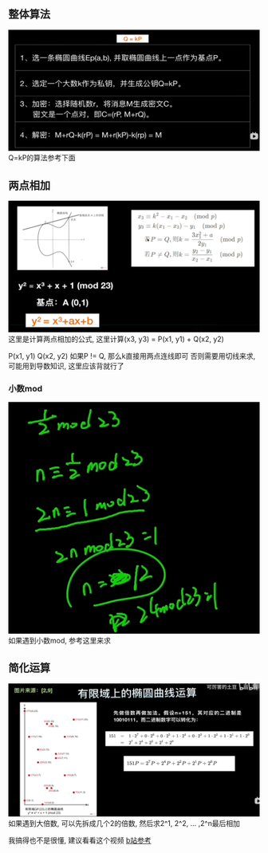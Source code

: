 ## 整体算法

![](./ecc/process.png)
Q=kP的算法参考下面

## 两点相加

![](./ecc/add_point.png)
这里是计算两点相加的公式, 这里计算(x3, y3) = P(x1, y1) + Q(x2, y2)

P(x1, y1)
Q(x2, y2)
如果P != Q, 那么k直接用两点连线即可
否则需要用切线来求, 可能用到导数知识, 这里应该背就行了

### 小数mod

![](./ecc/mod.png)
如果遇到小数mod, 参考这里来求

## 简化运算

![](./ecc/151.png)
如果遇到大倍数, 可以先拆成几个2的倍数, 然后求2^1, 2^2, ... ,2^n最后相加

我搞得也不是很懂, 建议看看这个视频
[b站参考](https://www.bilibili.com/video/BV1v44y1b7Fd/?spm_id_from=333.1391.0.0&vd_source=9eda38a0d250e4f8363b1097a9c55fd1)

